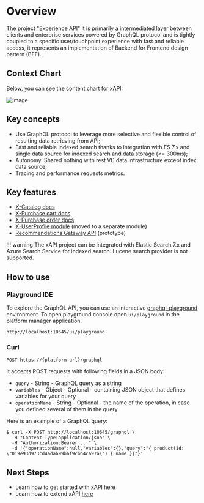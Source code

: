 # Overview
The project "Experience API" it is primarily a intermediated layer between clients and enterprise  services powered by GraphQL protocol and is tightly coupled to a specific user/touchpoint  experience with fast and reliable access, it represents an implementation of Backend for Frontend design pattern (BFF).

## Context Chart
Below, you can see the content chart for xAPI:

![image](https://user-images.githubusercontent.com/7566324/84039908-38258300-a9a2-11ea-9421-2c51462d69af.png)

## Key concepts
- Use GraphQL protocol to leverage more selective and flexible control of resulting data retrieving from API;
- Fast and reliable indexed search thanks to integration with ES 7.x  and single data source for indexed search and data storage (<= 300ms);
- Autonomy. Shared nothing with rest VC data infrastructure except index data source;
- Tracing and performance requests metrics.

## Key features
- [X-Catalog docs](./x-catalog-reference.md)
- [X-Purchase cart docs](./x-purchase-cart-reference.md)
- [X-Purchase order docs](./x-purchase-order-reference.md)
- [X-UserProfile module](https://github.com/VirtoCommerce/vc-module-profile-experience-api) (moved to a separate module)
- [Recommendations Gateway API](./gateway-api-reference.md) (prototype)

!!! warning
	The xAPI project can be integrated with Elastic Search 7.x and Azure Search Service for indexed search. Lucene search provider is not supported.

## How to use

### Playground IDE
To explore the GraphQL API, you can use an interactive  [graphql-playground](https://github.com/prisma-labs/graphql-playground) environment.
To open playground console open  `ui/playground` in the platform manager application.
```
http://localhost:10645/ui/playground
```

### Curl

```curl
POST https://{platform-url}/graphql
```

It accepts POST requests with following fields in a JSON body:
- `query` - String - GraphQL query as a string
- `variables` - Object - Optional - containing JSON object that defines variables for your query
- `operationName` - String - Optional - the name of the operation, in case you defined several of them in the query

Here is an example of a GraphQL query:

```curl linenums="1"
$ curl -X POST http://localhost:10645/graphql \
  -H "Content-Type:application/json" \
  -H "Authorization:Bearer ..." \
  -d '{"operationName":null,"variables":{},"query":"{ product(id: \"019e93d973cd4adab99b6f9cbb4ca97a\") { name }}"}'
```

## Next Steps

+ Learn how to get started with xAPI [here](getting-started.md)
+ Learn how to extend xAPI [here](x-api-extensions.md)